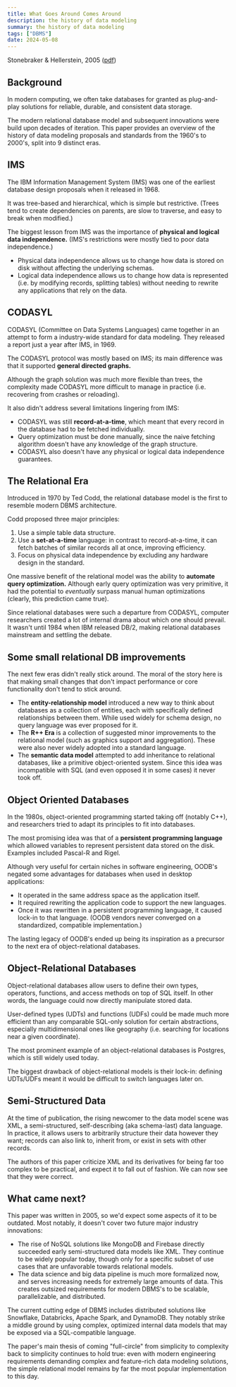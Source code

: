 ```yaml
---
title: What Goes Around Comes Around
description: the history of data modeling
summary: the history of data modeling
tags: ["DBMS"]
date: 2024-05-08
---
```


Stonebraker & Hellerstein, 2005 ([pdf](https://people.cs.umass.edu/~yanlei/courses/CS691LL-f06/papers/SH05.pdf))

## Background

In modern computing, we often take databases for granted as plug-and-play solutions for reliable, durable, and consistent data storage. 

The modern relational database model and subsequent innovations were build upon decades of iteration. This paper provides an overview of the history of data modeling proposals and standards from the 1960's to 2000's, split into 9 distinct eras.


## IMS

The IBM Information Management System (IMS) was one of the earliest database design proposals when it released in 1968. 

It was tree-based and hierarchical, which is simple but restrictive. (Trees tend to create dependencies on parents, are slow to traverse, and easy to break when modified.)

The biggest lesson from IMS was the importance of **physical and logical data independence.** (IMS's restrictions were mostly tied to poor data independence.)
 - Physical data independence allows us to change how data is stored on disk without affecting the underlying schemas.
 - Logical data independence allows us to change how data is represented (i.e. by modifying records, splitting tables) without needing to rewrite any applications that rely on the data.

## CODASYL

CODASYL (Committee on Data Systems Languages) came together in an attempt to form a industry-wide standard for data modeling. They released a report just a year after IMS, in 1969.

The CODASYL protocol was mostly based on IMS; its main difference was that it supported **general directed graphs.**

Although the graph solution was much more flexible than trees, the complexity made CODASYL more difficult to manage in practice (i.e. recovering from crashes or reloading).

It also didn't address several limitations lingering from IMS:
 - CODASYL was still **record-at-a-time**, which meant that every record in the database had to be fetched individually.
 - Query optimization must be done manually, since the naive fetching algorithm doesn't have any knowledge of the graph structure.
 - CODASYL also doesn't have any physical or logical data independence guarantees.

## The Relational Era
Introduced in 1970 by Ted Codd, the relational database model is the first to resemble modern DBMS architecture.

Codd proposed three major principles:
1. Use a simple table data structure.
2. Use a **set-at-a-time** language: in contrast to record-at-a-time, it can fetch batches of similar records all at once, improving efficiency.
3. Focus on physical data independence by excluding any hardware design in the standard.

One massive benefit of the relational model was the ability to **automate query optimization.** Although early query optimization was very primitive, it had the potential to *eventually* surpass manual human optimizations (clearly, this prediction came true).

Since relational databases were such a departure from CODASYL, computer researchers created a lot of internal drama about which one should prevail. It wasn't until 1984 when IBM released DB/2, making relational databases mainstream and settling the debate.


## Some small relational DB improvements

The next few eras didn't really stick around. The moral of the story here is that making small changes that don't impact performance or core functionality don't tend to stick around.

 - The **entity-relationship model** introduced a new way to think about databases as a collection of entities, each with specifically defined relationships between them. While used widely for schema design, no query language was ever proposed for it.
 - The **R++ Era** is a collection of suggested minor improvements to the relational model (such as graphics support and aggregation). These were also never widely adopted into a standard language.
 - The **semantic data model** attempted to add inheritance to relational databases, like a primitive object-oriented system. Since this idea was incompatible with SQL (and even opposed it in some cases) it never took off.

## Object Oriented Databases

In the 1980s, object-oriented programming started taking off (notably C++), and researchers tried to adapt its principles to fit into databases. 

The most promising idea was that of a **persistent programming language** which allowed variables to represent persistent data stored on the disk. Examples included Pascal-R and Rigel.

Although very useful for certain niches in software engineering, OODB's negated some advantages for databases when used in desktop applications:
 - It operated in the same address space as the application itself.
 - It required rewriting the application code to support the new languages.
 - Once it was rewritten in a persistent programming language, it caused lock-in to that language. (OODB vendors never converged on a standardized, compatible implementation.)

The lasting legacy of OODB's ended up being its inspiration as a precursor to the next era of object-relational databases.


## Object-Relational Databases

Object-relational databases allow users to define their own types, operators, functions, and access methods on top of SQL itself. In other words, the language could now directly manipulate stored data.

User-defined types (UDTs) and functions (UDFs) could be made much more efficient than any comparable SQL-only solution for certain abstractions, especially multidimensional ones like geography (i.e. searching for locations near a given coordinate).

The most prominent example of an object-relational databases is Postgres, which is still widely used today.

The biggest drawback of object-relational models is their lock-in: defining UDTs/UDFs meant it would be difficult to switch languages later on.

## Semi-Structured Data

At the time of publication, the rising newcomer to the data model scene was XML, a semi-structured, self-describing (aka schema-last) data language. In practice, it allows users to arbitrarily structure their data however they want; records can also link to, inherit from, or exist in sets with other records.

The authors of this paper criticize XML and its derivatives for being far too complex to be practical, and expect it to fall out of fashion. We can now see that they were correct.

## What came next?

This paper was written in 2005, so we'd expect some aspects of it to be outdated. Most notably, it doesn't cover two future major industry innovations:
 - The rise of NoSQL solutions like MongoDB and Firebase directly succeeded early semi-structured data models like XML. They continue to be widely popular today, though only for a specific subset of use cases that are unfavorable towards relational models.
 - The data science and big data pipeline is much more formalized now, and serves increasing needs for extremely large amounts of data. This creates outsized requirements for modern DBMS's to be scalable, parallelizable, and distributed. 
 
The current cutting edge of DBMS includes distributed solutions like Snowflake, Databricks, Apache Spark, and DynamoDB. They notably strike a middle ground by using complex, optimized internal data models that may be exposed via a SQL-compatible language.

The paper's main thesis of coming "full-circle" from simplicity to complexity back to simplicity continues to hold true: even with modern engineering requirements demanding complex and feature-rich data modeling solutions, the simple relational model remains by far the most popular implementation to this day.


